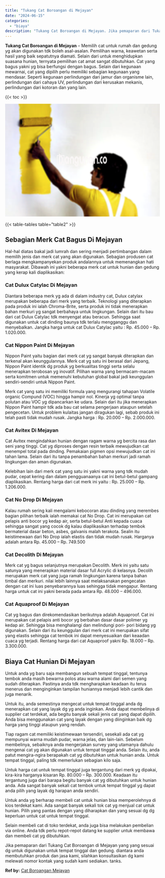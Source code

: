 ```yaml
---
title: "Tukang Cat Boroangan di Mejayan"
date: "2024-06-15"
categories: 
  - "biaya"
description: "Tukang Cat Boroangan di Mejayan. Jika pemaparan dari Tukang Cat Boroangan di Mejayan yang yang sesuai dg untuk digunakan untuk tempat tinggal dan gedung. dia..."
---
```


**Tukang Cat Boroangan di Mejayan** – Memilih cat untuk rumah dan gedung yg akan digunakan tdk boleh asal-asalan. Pemilihan warna, keawetan serta hasil yang baik sepatutnya diamati. Selain dari untuk menghidupkan suasana hunian, ternyata pemilihan cat amat sangat dibutuhkan. Cat yang bagus yakni yg bisa berfungsi dengan bagus. Selain dari kegunaan mewarnai, cat yang dipilih perlu memiliki sebagian kegunaan yang mendasar. Seperti kegunaan perlindungan dari jamur dan organisme lain, perlindungan dari cahaya UV, perlindungan dari kerusakan mekanis, perlindungan dari kotoran dan yang lain.

{{< toc >}}

![Tukang Cat Boroangan di Mejayan](/images/jasa-cat-murah20.png)

{{< table-tables table="table2" >}}

## Sebagian Merk Cat Bagus Di Mejayan

Hal-hal diatas bakal jadi lumrah dan sering menjadi pertimbangan dalam memilih jenis dan merk cat yang akan digunakan. Sebagian produsen cat berlaga mengkampanyekan produk andalannya untuk memenangkan hati masyarakat. Dibawah ini yakni beberapa merk cat untuk hunian dan gedung yang kerap kali diaplikasikan:

### Cat Dulux Catylac Di Mejayan

Diantara beberapa merk yg ada di dalam industry cat, Dulux catylax merupakan beberapa dari merk yang terbaik. Teknologi yang diterapkan pada produk ini ialah Chroma-Brite, serta produk ini tidak menerapkan bahan merkuri yg sangat berbahaya untuk lingkungan. Selain dari itu bau dari cat Dulux Catylac tdk menyengat atau beracun. Sehingga saat digunakan untuk cat dinding baunya tdk terlalu mengganggu dan menyebalkan. Jangka harga untuk cat Dulux Catylac yaitu : Rp. 45.000 – Rp. 1.020.000.

### Cat Nippon Paint Di Mejayan

Nippon Paint yaitu bagian dari merk cat yg sangat banyak diterapkan dan terkenal akan keunggulannya. Merk cat yg satu ini berasal dari Jepang, Nippon Paint identik dg produk yg berkualitas tinggi serta selalu menerapkan terobosan yg inovatif. Pilihan warna yang bermacam-macam serta komitmen untuk memenuhi kebutuhan global bakal jadi keunggulan sendiri-sendiri untuk Nippon Paint.

Merk cat yang satu ini memiliki formula yang mengurangi tahapan Volatile organic Compund (VOC) hingga hampir nol. Kinerja yg optimal tanpa polutan atau VOC yg dipancarkan ke udara. Selain dari itu jika menerapkan Nippon Paint hampir tdk ada bau cat selama pengerjaan ataupun setelah pengecetan. Untuk problem kulaitas jangan diragukan lagi, sebab produk ini telah pasti tidak mudah rusak. Jangka harga : Rp. 20.000 – Rp. 2.000.000.

### Cat Avitex Di Mejayan

Cat Avitex mengindahkan hunian dengan ragam warna yg bercita rasa dan seni yang tinggi. Cat yg diproses dengan resin terbaik mewujudkan cat menempel total pada dinding. Pemakaian pigmen opsi mewujudkan cat ini tahan lama. Selain dari itu tanpa penambahan bahan merkuri jadi ramah lingkungan dan aman digunakan.

Kelebihan lain dari merk cat yang satu ini yakni warna yang tdk mudah pudar, cepat kering dan dalam pengguanaanya cat ini betul-betul gampang diaplikasikan. Rentang harga dari cat merk ini yaitu : Rp. 25.000 – Rp. 1.206.000.

### Cat No Drop Di Mejayan

Kalau rumah sering kali mengalami kebocoran atau dinding yang merembes bagian pilihan terbaik ialah memakai cat No Drop. Cat ini merupakan cat pelapis anti bocor yg kedap air, serta betul-betul Anti kepada cuaca sehingga sangat yang cocok dg kalau diaplikasikan terhadap tembok bermaterial dasar beton, asbes, galvanis malah terakota. Sealin itu keistimewaan dari No Drop ialah elastis dan tidak mudah rusak. Harganya adalah antara Rp. 45.000 – Rp. 749.500

### Cat Decolith Di Mejayan

Merk cat yg bagus selanjutnya merupakan Decolith. Merk ini yaitu satu satunya yang menerapkan material dasar full Acrylic di kelasnya. Decolih merupakan merk cat yang juga ramah lingkungan karena tanpa bahan timbal dan merkuri. nilai lebih lainnya saat melaksanakan pengecatan dengan cat ini luas penyebarannya luas sehingga tidak mengapur. Rentang harga untuk cat ini yakni berada pada antara Rp. 48.000 – 496.000.

### Cat Aquaproof Di Mejayan

Cat yg bagus dan direkomendasikan berikutnya adalah Aquaproof. Cat ini merupakan cat pelapis anti bocor yg berbahan dasar dasar polimer yg kedap air. Sehingga bisa menghalangi dan melindungi pori- pori bidang yg digunakan. Selain dari itu keunggulan dari merk cat ini merupakan sifat yang elastis sehingga cat tembok ini dapat menyesuaikan dari keaadan cuaca yg terjadi. Rentang harga dari cat Aquaproof yakni Rp. 18.000 – Rp. 3.300.000.

## Biaya Cat Hunian Di Mejayan

Untuk anda yg baru saja membangun sebuah tempat tinggal, tentunya tembok anda masih bewarna polos atau warna alami dari semen yang sudah diterapkan. Pastinya anda tdk mengharapkan keadaan itu terus menerus dan menginginkan tampilan huniannya menjadi lebih cantik dan juga menarik.

Untuk itu, anda semestinya mengecat untuk tempat tinggal anda dg menerapkan cat yang layak dg yg anda inginkan. Anda dapat membelinya di supplier cat terdekat, ada begitu banyak sekali jenis cat yang dapat dipilih. Anda bisa menggunakan cat yang layak dengan yang diinginkan baik dg harga yang tinggi ataupun yang rendah.

Tiap ragam cat memiliki keistimewaan tersendiri, sesekali ada cat yg mempunyai warna mudah pudar, warna jelas, dan lain-lain. Sebelum membelinya, sebaiknya anda mengerjakan survey yang utamanya dahulu mengenai cat yg akan digunakan untuk tempat tinggal anda. Selain itu, anda patut mengira-ngira berapakah cat yg dibutuhkan untuk hunian anda. Untuk tempat tinggal, paling tdk memerlukan sebagian kilo saja.

Untuk harga cat untuk tempat tinggal juga tergantung dari merk yg dipakai, kira-kira harganya kisaran Rp. 80.000 – Rp. 300.000. Keadaan itu tergantung juga dari barapa begitu banyak cat yg dibutuhkan untuk hunian anda. Ada sangat banyak sekali cat tembok untuk tempat tinggal yg dapat anda pilih yang layak dg harapan anda sendiri.

Untuk anda yg berharap membeli cat untuk hunian bisa memperolehnya di kios terdekat kami. Ada sangat banyak sekali tok cat yg menjual cat untuk hunian. Pilih yang pantas dengan yang diharapkan dan yang sesuai dg dg keperluan untuk cat untuk tempat tinggal.

Selain membeli cat di toko terdekat, anda juga bisa melakukan pembelian via online. Anda tdk perlu repot-repot datang ke supplier untuk membawa dan membeli cat yg dibutuhkan.

Jika pemaparan dari Tukang Cat Boroangan di Mejayan yang yang sesuai dg untuk digunakan untuk tempat tinggal dan gedung. diantara anda membutuhkan produk dan jasa kami, silahkan konsultasikan dg kami melewati nomor kontak yang sudah kami sediakan. tanks.

**Ref by:** [Cat Boroangan Mejayan](https://id.wikipedia.org/wiki/Cat)
